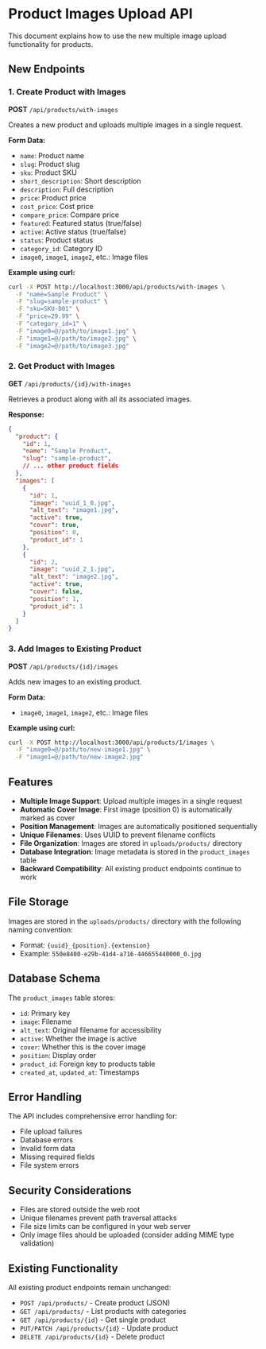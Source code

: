 # Product Images Upload API

This document explains how to use the new multiple image upload functionality for products.

## New Endpoints

### 1. Create Product with Images
**POST** `/api/products/with-images`

Creates a new product and uploads multiple images in a single request.

**Form Data:**
- `name`: Product name
- `slug`: Product slug
- `sku`: Product SKU
- `short_description`: Short description
- `description`: Full description
- `price`: Product price
- `cost_price`: Cost price
- `compare_price`: Compare price
- `featured`: Featured status (true/false)
- `active`: Active status (true/false)
- `status`: Product status
- `category_id`: Category ID
- `image0`, `image1`, `image2`, etc.: Image files

**Example using curl:**
```bash
curl -X POST http://localhost:3000/api/products/with-images \
  -F "name=Sample Product" \
  -F "slug=sample-product" \
  -F "sku=SKU-001" \
  -F "price=29.99" \
  -F "category_id=1" \
  -F "image0=@/path/to/image1.jpg" \
  -F "image1=@/path/to/image2.jpg" \
  -F "image2=@/path/to/image3.jpg"
```

### 2. Get Product with Images
**GET** `/api/products/{id}/with-images`

Retrieves a product along with all its associated images.

**Response:**
```json
{
  "product": {
    "id": 1,
    "name": "Sample Product",
    "slug": "sample-product",
    // ... other product fields
  },
  "images": [
    {
      "id": 1,
      "image": "uuid_1_0.jpg",
      "alt_text": "image1.jpg",
      "active": true,
      "cover": true,
      "position": 0,
      "product_id": 1
    },
    {
      "id": 2,
      "image": "uuid_2_1.jpg",
      "alt_text": "image2.jpg",
      "active": true,
      "cover": false,
      "position": 1,
      "product_id": 1
    }
  ]
}
```

### 3. Add Images to Existing Product
**POST** `/api/products/{id}/images`

Adds new images to an existing product.

**Form Data:**
- `image0`, `image1`, `image2`, etc.: Image files

**Example using curl:**
```bash
curl -X POST http://localhost:3000/api/products/1/images \
  -F "image0=@/path/to/new-image1.jpg" \
  -F "image1=@/path/to/new-image2.jpg"
```

## Features

- **Multiple Image Support**: Upload multiple images in a single request
- **Automatic Cover Image**: First image (position 0) is automatically marked as cover
- **Position Management**: Images are automatically positioned sequentially
- **Unique Filenames**: Uses UUID to prevent filename conflicts
- **File Organization**: Images are stored in `uploads/products/` directory
- **Database Integration**: Image metadata is stored in the `product_images` table
- **Backward Compatibility**: All existing product endpoints continue to work

## File Storage

Images are stored in the `uploads/products/` directory with the following naming convention:
- Format: `{uuid}_{position}.{extension}`
- Example: `550e8400-e29b-41d4-a716-446655440000_0.jpg`

## Database Schema

The `product_images` table stores:
- `id`: Primary key
- `image`: Filename
- `alt_text`: Original filename for accessibility
- `active`: Whether the image is active
- `cover`: Whether this is the cover image
- `position`: Display order
- `product_id`: Foreign key to products table
- `created_at`, `updated_at`: Timestamps

## Error Handling

The API includes comprehensive error handling for:
- File upload failures
- Database errors
- Invalid form data
- Missing required fields
- File system errors

## Security Considerations

- Files are stored outside the web root
- Unique filenames prevent path traversal attacks
- File size limits can be configured in your web server
- Only image files should be uploaded (consider adding MIME type validation)

## Existing Functionality

All existing product endpoints remain unchanged:
- `POST /api/products/` - Create product (JSON)
- `GET /api/products/` - List products with categories
- `GET /api/products/{id}` - Get single product
- `PUT/PATCH /api/products/{id}` - Update product
- `DELETE /api/products/{id}` - Delete product 